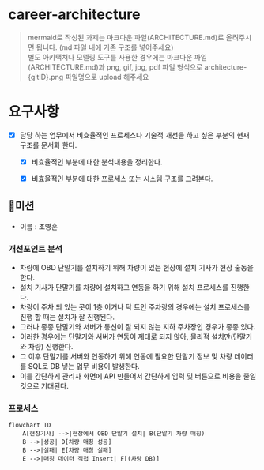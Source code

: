# career-architecture
> mermaid로 작성된 과제는 마크다운 파일(ARCHITECTURE.md)로 올려주시면 됩니다. (md 파일 내에 기존 구조를 넣어주세요)<br>
> 별도 아키택쳐나 모델링 도구를 사용한 경우에는 마크다운 파일(ARCHITECTURE.md)과 png, gif, jpg, pdf 파일 형식으로 architecture-{gitID}.png 파일명으로 upload 해주세요
# 요구사항
- [x] 담당 하는 업무에서 비효율적인 프로세스나 기술적 개선을 하고 싶은 부분의 현재 구조를 문서화 한다.
    - [x] 비효율적인 부분에 대한 분석내용을 정리한다.
    - [x] 비효율적인 부분에 대한 프로세스 또는 시스템 구조를 그려본다.


## 🚀미션
- 이름 : 조영훈
### 개선포인트 분석
- 차량에 OBD 단말기를 설치하기 위해 차량이 있는 현장에 설치 기사가 현장 출동을 한다.
- 설치 기사가 단말기를 차량에 설치하고 연동을 하기 위해 설치 프로세스를 진행한다.
- 차량이 주차 되 있는 곳이 1층 이거나 탁 트인 주차랑의 경우에는 설치 프로세스를 진행 할 때는 설치가 잘 진행된다. 
- 그러나 종종 단말기와 서버가 통신이 잘 되지 않는 지하 주차장인 경우가 종종 있다.
- 이러한 경우에는 단말기와 서버가 연동이 제대로 되지 않아, 물리적 설치만(단말기와 차량) 진행한다.
- 그 이후 단말기를 서버와 연동하기 위해 연동에 필요한 단말기 정보 및 차량 데이터를 SQL로 DB 넣는 업무 비용이 발생한다.
- 이를 간단하게 관리자 화면에 API 만들어서 간단하게 입력 및 버튼으로 비용을 줄일 것으로 기대된다.
 
### 프로세스
```mermaid
flowchart TD
    A[현장기사] -->|현장에서 OBD 단말기 설치| B(단말기 차량 매칭)
    B -->|성공| D[차량 매칭 성공]
    B -->|실패| E[차량 매칭 실패]
    E -->|매칭 데이터 직접 Insert| F[(차량 DB)]

```
